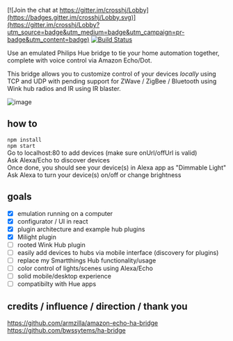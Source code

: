 [![Join the chat at https://gitter.im/crosshj/Lobby](https://badges.gitter.im/crosshj/Lobby.svg)](https://gitter.im/crosshj/Lobby?utm_source=badge&utm_medium=badge&utm_campaign=pr-badge&utm_content=badge)
[![Build Status](https://travis-ci.org/crosshj/ha-bridge-js.svg?branch=master)](https://travis-ci.org/crosshj/ha-bridge-js)

Use an emulated Philips Hue bridge to tie your home automation together, complete with voice control via Amazon Echo/Dot.   

This bridge allows you to customize control of your devices *locally* using TCP and UDP with pending support for ZWave / ZigBee / Bluetooth using Wink hub radios and IR using IR blaster.

![image](https://cloud.githubusercontent.com/assets/1816471/23290958/cb9ad8ac-fa22-11e6-933e-d006e1657538.png)

## how to
```npm install```   
```npm start```   
Go to localhost:80 to add devices (make sure onUrl/offUrl is valid)   
Ask Alexa/Echo to discover devices   
Once done, you should see your device(s) in Alexa app as "Dimmable Light"  
Ask Alexa to turn your device(s) on/off or change brightness   

## goals
- [X] emulation running on a computer
- [X] configurator / UI in react
- [X] plugin architecture and example hub plugins
- [X] Milight plugin
- [ ] rooted Wink Hub plugin
- [ ] easily add devices to hubs via mobile interface (discovery for plugins)
- [ ] replace my Smartthings Hub functionality/usage
- [ ] color control of lights/scenes using Alexa/Echo
- [ ] solid mobile/desktop experience
- [ ] compatibilty with Hue apps

## credits / influence / direction / thank you
https://github.com/armzilla/amazon-echo-ha-bridge   
https://github.com/bwssytems/ha-bridge
